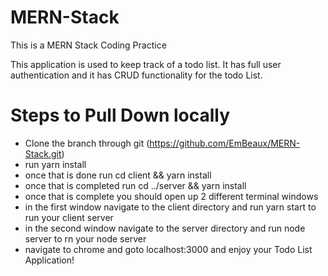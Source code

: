 # MERN-Stack
This is a MERN Stack Coding Practice

This application is used to keep track of a todo list. It has full user authentication and it has CRUD functionality for the todo List.

# Steps to Pull Down locally

- Clone the branch through git (https://github.com/EmBeaux/MERN-Stack.git)
- run yarn install
- once that is done run cd client && yarn install
- once that is completed run cd ../server && yarn install
- once that is complete you should open up 2 different terminal windows
- in the first window navigate to the client directory and run yarn start to run your client server
- in the second window navigate to the server directory and run node server to rn your node server
- navigate to chrome and goto localhost:3000 and enjoy your Todo List Application!
